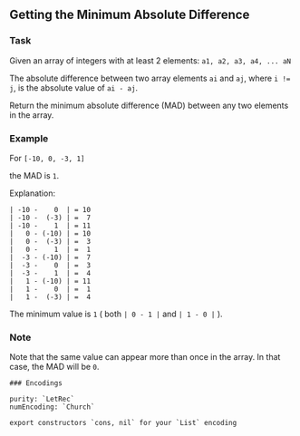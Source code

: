 ## Getting the Minimum Absolute Difference

### Task

Given an array of integers with at least 2 elements: `a1, a2, a3, a4, ... aN`

The absolute difference between two array elements `ai` and `aj`, where `i != j`, is the absolute value of `ai - aj`.

Return the minimum absolute difference (MAD) between any two elements in the array.

### Example

For `[-10, 0, -3, 1]`

the MAD is `1`.

Explanation:

```
| -10 -    0  | = 10
| -10 -  (-3) | =  7
| -10 -    1  | = 11
|   0 - (-10) | = 10
|   0 -  (-3) | =  3
|   0 -    1  | =  1
|  -3 - (-10) | =  7
|  -3 -    0  | =  3
|  -3 -    1  | =  4
|   1 - (-10) | = 11
|   1 -    0  | =  1
|   1 -  (-3) | =  4
```

The minimum value is `1` ( both `| 0 - 1 |` and `| 1 - 0 |` ).

### Note

Note that the same value can appear more than once in the array. In that case, the MAD will be `0`.

```if:lambdacalc
### Encodings

purity: `LetRec`  
numEncoding: `Church`

export constructors `cons, nil` for your `List` encoding
```
